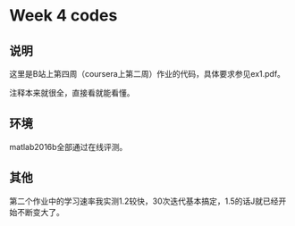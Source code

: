 # Week 4 codes

## 说明

这里是B站上第四周（coursera上第二周）作业的代码，具体要求参见ex1.pdf。

注释本来就很全，直接看就能看懂。

## 环境

matlab2016b全部通过在线评测。

## 其他

第二个作业中的学习速率我实测1.2较快，30次迭代基本搞定，1.5的话J就已经开始不断变大了。